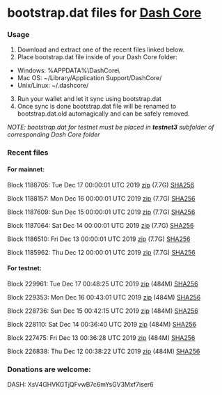 # bootstrap.dat files for [Dash Core](https://github.com/dashpay/dash)

### Usage

1. Download and extract one of the recent files linked below.
2. Place bootstrap.dat file inside of your Dash Core folder:
 - Windows: %APPDATA%\DashCore\
 - Mac OS: ~/Library/Application Support/DashCore/
 - Unix/Linux: ~/.dashcore/
3. Run your wallet and let it sync using bootstrap.dat
4. Once sync is done bootstrap.dat file will be renamed to bootstrap.dat.old automagically and can be safely removed.

_NOTE: bootstrap.dat for testnet must be placed in **testnet3** subfolder of corresponding Dash Core folder_

### Recent files

#### For mainnet:

Block 1188705: Tue Dec 17 00:00:01 UTC 2019 [zip](https://dash-bootstrap.ams3.digitaloceanspaces.com/mainnet/2019-12-17/bootstrap.dat.zip) (7.7G) [SHA256](https://dash-bootstrap.ams3.digitaloceanspaces.com/mainnet/2019-12-17/sha256.txt)

Block 1188157: Mon Dec 16 00:00:01 UTC 2019 [zip](https://dash-bootstrap.ams3.digitaloceanspaces.com/mainnet/2019-12-16/bootstrap.dat.zip) (7.7G) [SHA256](https://dash-bootstrap.ams3.digitaloceanspaces.com/mainnet/2019-12-16/sha256.txt)

Block 1187609: Sun Dec 15 00:00:01 UTC 2019 [zip](https://dash-bootstrap.ams3.digitaloceanspaces.com/mainnet/2019-12-15/bootstrap.dat.zip) (7.7G) [SHA256](https://dash-bootstrap.ams3.digitaloceanspaces.com/mainnet/2019-12-15/sha256.txt)

Block 1187064: Sat Dec 14 00:00:01 UTC 2019 [zip](https://dash-bootstrap.ams3.digitaloceanspaces.com/mainnet/2019-12-14/bootstrap.dat.zip) (7.7G) [SHA256](https://dash-bootstrap.ams3.digitaloceanspaces.com/mainnet/2019-12-14/sha256.txt)

Block 1186510: Fri Dec 13 00:00:01 UTC 2019 [zip](https://dash-bootstrap.ams3.digitaloceanspaces.com/mainnet/2019-12-13/bootstrap.dat.zip) (7.7G) [SHA256](https://dash-bootstrap.ams3.digitaloceanspaces.com/mainnet/2019-12-13/sha256.txt)

Block 1185962: Thu Dec 12 00:00:01 UTC 2019 [zip](https://dash-bootstrap.ams3.digitaloceanspaces.com/mainnet/2019-12-12/bootstrap.dat.zip) (7.7G) [SHA256](https://dash-bootstrap.ams3.digitaloceanspaces.com/mainnet/2019-12-12/sha256.txt)


#### For testnet:

Block 229961: Tue Dec 17 00:48:25 UTC 2019 [zip](https://dash-bootstrap.ams3.digitaloceanspaces.com/testnet/2019-12-17/bootstrap.dat.zip) (484M) [SHA256](https://dash-bootstrap.ams3.digitaloceanspaces.com/testnet/2019-12-17/sha256.txt)

Block 229353: Mon Dec 16 00:43:01 UTC 2019 [zip](https://dash-bootstrap.ams3.digitaloceanspaces.com/testnet/2019-12-16/bootstrap.dat.zip) (484M) [SHA256](https://dash-bootstrap.ams3.digitaloceanspaces.com/testnet/2019-12-16/sha256.txt)

Block 228736: Sun Dec 15 00:42:15 UTC 2019 [zip](https://dash-bootstrap.ams3.digitaloceanspaces.com/testnet/2019-12-15/bootstrap.dat.zip) (484M) [SHA256](https://dash-bootstrap.ams3.digitaloceanspaces.com/testnet/2019-12-15/sha256.txt)

Block 228110: Sat Dec 14 00:36:40 UTC 2019 [zip](https://dash-bootstrap.ams3.digitaloceanspaces.com/testnet/2019-12-14/bootstrap.dat.zip) (484M) [SHA256](https://dash-bootstrap.ams3.digitaloceanspaces.com/testnet/2019-12-14/sha256.txt)

Block 227475: Fri Dec 13 00:36:28 UTC 2019 [zip](https://dash-bootstrap.ams3.digitaloceanspaces.com/testnet/2019-12-13/bootstrap.dat.zip) (484M) [SHA256](https://dash-bootstrap.ams3.digitaloceanspaces.com/testnet/2019-12-13/sha256.txt)

Block 226838: Thu Dec 12 00:38:22 UTC 2019 [zip](https://dash-bootstrap.ams3.digitaloceanspaces.com/testnet/2019-12-12/bootstrap.dat.zip) (484M) [SHA256](https://dash-bootstrap.ams3.digitaloceanspaces.com/testnet/2019-12-12/sha256.txt)


### Donations are welcome:

DASH: XsV4GHVKGTjQFvwB7c6mYsGV3Mxf7iser6

